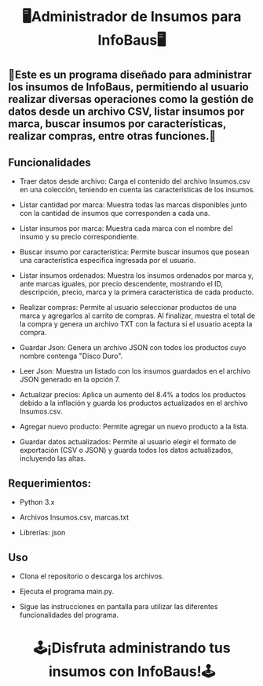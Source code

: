 <div align="center">
   <h1>🖥️Administrador de Insumos para InfoBaus🖥️</h1>
</div>
<div>
  <h2>📱Este es un programa diseñado para administrar los insumos de InfoBaus, permitiendo al usuario realizar diversas operaciones como la gestión de datos desde un archivo CSV, listar insumos por marca, buscar insumos por características, realizar compras, entre otras funciones.📱</h2>
</div>

<h2>Funcionalidades</h2>

* Traer datos desde archivo: Carga el contenido del archivo Insumos.csv en una colección, teniendo en cuenta las características de los insumos.

* Listar cantidad por marca: Muestra todas las marcas disponibles junto con la cantidad de insumos que corresponden a cada una.

* Listar insumos por marca: Muestra cada marca con el nombre del insumo y su precio correspondiente.

* Buscar insumo por característica: Permite buscar insumos que posean una característica específica ingresada por el usuario.

* Listar insumos ordenados: Muestra los insumos ordenados por marca y, ante marcas iguales, por precio descendente, mostrando el ID, descripción, precio, marca y la primera característica de cada producto.

* Realizar compras: Permite al usuario seleccionar productos de una marca y agregarlos al carrito de compras. Al finalizar, muestra el total de la compra y genera un archivo TXT con la factura si el usuario acepta la compra.

* Guardar Json: Genera un archivo JSON con todos los productos cuyo nombre contenga "Disco Duro".

* Leer Json: Muestra un listado con los insumos guardados en el archivo JSON generado en la opción 7.

* Actualizar precios: Aplica un aumento del 8.4% a todos los productos debido a la inflación y guarda los productos actualizados en el archivo Insumos.csv.

* Agregar nuevo producto: Permite agregar un nuevo producto a la lista.

* Guardar datos actualizados: Permite al usuario elegir el formato de exportación (CSV o JSON) y guarda todos los datos actualizados, incluyendo las altas.

<h2>Requerimientos: </h2>

* Python 3.x

* Archivos Insumos.csv, marcas.txt
  
* Librerías: json
  
<h2>Uso</h2>

* Clona el repositorio o descarga los archivos.

* Ejecuta el programa main.py.
  
* Sigue las instrucciones en pantalla para utilizar las diferentes funcionalidades del programa.

<div align="center">
  <h1>🕹️¡Disfruta administrando tus insumos con InfoBaus!🕹️</h1>

